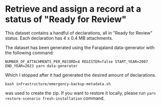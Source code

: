# Retrieve and assign a record at a status of "Ready for Review"

This dataset contains a handful of declarations, all in "Ready for Review" status. Each declaration has 4 x 0.4 MB attachments.

The dataset has been generated using the Farajaland data-generator with the following command:

```
NUMBER_OF_ATTACHMENTS_PER_RECORD=4 REGISTER=false START_YEAR=2007 END_YEAR=2023 yarn data-generator
```

Which I stopped after it had generated the desired amount of declarations.

```
bash infrastructure/emergency-backup-metadata.sh
```

was used to create the zip. If you want to restore it locally, please run `yarn restore-scenario fresh-installation` command.
